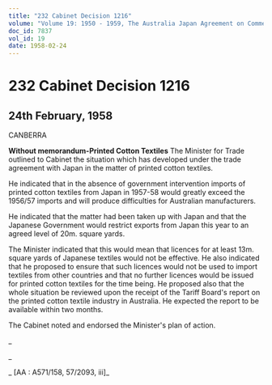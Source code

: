 ```yaml
---
title: "232 Cabinet Decision 1216"
volume: "Volume 19: 1950 - 1959, The Australia Japan Agreement on Commerce"
doc_id: 7837
vol_id: 19
date: 1958-02-24
---
```


# 232 Cabinet Decision 1216

## 24th February, 1958

CANBERRA

**Without memorandum-Printed Cotton Textiles** The Minister for Trade outlined to Cabinet the situation which has developed under the trade agreement with Japan in the matter of printed cotton textiles.

He indicated that in the absence of government intervention imports of printed cotton textiles from Japan in 1957-58 would greatly exceed the 1956/57 imports and will produce difficulties for Australian manufacturers.

He indicated that the matter had been taken up with Japan and that the Japanese Government would restrict exports from Japan this year to an agreed level of 20m. square yards.

The Minister indicated that this would mean that licences for at least 13m. square yards of Japanese textiles would not be effective. He also indicated that he proposed to ensure that such licences would not be used to import textiles from other countries and that no further licences would be issued for printed cotton textiles for the time being. He proposed also that the whole situation be reviewed upon the receipt of the Tariff Board's report on the printed cotton textile industry in Australia. He expected the report to be available within two months.

The Cabinet noted and endorsed the Minister's plan of action.

_

_

_ [AA : A571/158, 57/2093, iii]_
